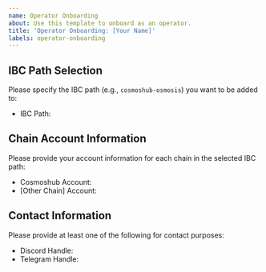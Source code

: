 ```yaml
---
name: Operator Onboarding
about: Use this template to onboard as an operator.
title: 'Operator Onboarding: [Your Name]'
labels: operator-onboarding
---
```


## IBC Path Selection
Please specify the IBC path (e.g., `cosmoshub-osmosis`) you want to be added to:
- IBC Path:

## Chain Account Information
Please provide your account information for each chain in the selected IBC path:
- Cosmoshub Account:
- [Other Chain] Account:

## Contact Information
Please provide at least one of the following for contact purposes:
- Discord Handle:
- Telegram Handle: